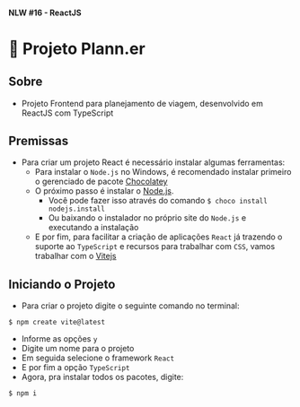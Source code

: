 #### NLW #16 - ReactJS
# 🚀 Projeto Plann.er

## Sobre
- Projeto Frontend para planejamento de viagem, desenvolvido em ReactJS com TypeScript

## Premissas
- Para criar um projeto React é necessário instalar algumas ferramentas:
  - Para instalar o `Node.js` no Windows, é recomendado instalar primeiro o gerenciado de pacote [Chocolatey](chocolatey.org)
  - O próximo passo é instalar o [Node.js](nodejs.org).
    - Você pode fazer isso através do comando `$ choco install nodejs.install`
    - Ou baixando o instalador no próprio site do `Node.js` e executando a instalação
  - E por fim, para facilitar a criação de aplicações `React` já trazendo o suporte ao `TypeScript` e recursos para trabalhar com `CSS`, vamos trabalhar com o [Vitejs](vitestjs.dev)


## Iniciando o Projeto
- Para criar o projeto digite o seguinte comando no terminal:
```
$ npm create vite@latest
```
- Informe as opções `y`
- Digite um nome para o projeto
- Em seguida selecione o framework `React`
- E por fim a opção `TypeScript`
- Agora, pra instalar todos os pacotes, digite:
```
$ npm i
```

